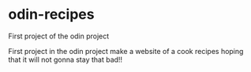 # odin-recipes
First project of the odin project

First project in the odin project 
make a website of a cook recipes
hoping that it will not gonna stay that bad!!
